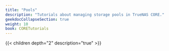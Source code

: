 ```yaml
---
title: "Pools"
description: "Tutorials about managing storage pools in TrueNAS CORE."
geekdocCollapseSection: true
weight: 10
book: CORETutorials
---
```


{{< children depth="2" description="true" >}}
